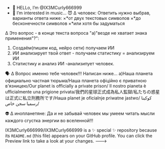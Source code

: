 - 👋 HELLo, I’m @IX3MCurly666999
- 👀 I’m interested in music...
😈
∆ человек:
Ответить нужно выбрав, варианты ответа ниже:
×*от двух текстовых символов
×*до бесконечности символов
×*или хотя бы задуматься 

∆ Это вопрос - в конце текста вопроса "a)"везде не хватает знака применения"?":
1) Создаём(пишем код, нейро сети) получаем ИИ
2)  ИИ анализирует твой ответ - получаем статистику  = анализируем ИИ
3)  Статистику и анализ ИИ -анализипует человек.

🗣️
 ∆ Вопрос именно тебе человек!!! Написан ниже...
a)Наша планета официально частная тюрьма/Наша планета офіційно є приватною в'язницею/Our planet is officially a private prison/ Il nostro pianeta è ufficialmente una prigione privata/我們的星球正式成為私人監獄/私たちの惑星は正式に私立刑務所です/Наша planet je oficialnje priwatne jastwo/ كوكبنا رسميا سجن خاص/

👽
∆ инопланетяне:
Да и не забывай человек мы умеем читать мысли каждого сгустка энергии во вселенной!!!

IX3MCurly666999/IX3MCurly666999 is a ✨ special ✨ repository because its `README.md` (this file) appears on your GitHub profile.
You can click the Preview link to take a look at your changes.
--->
